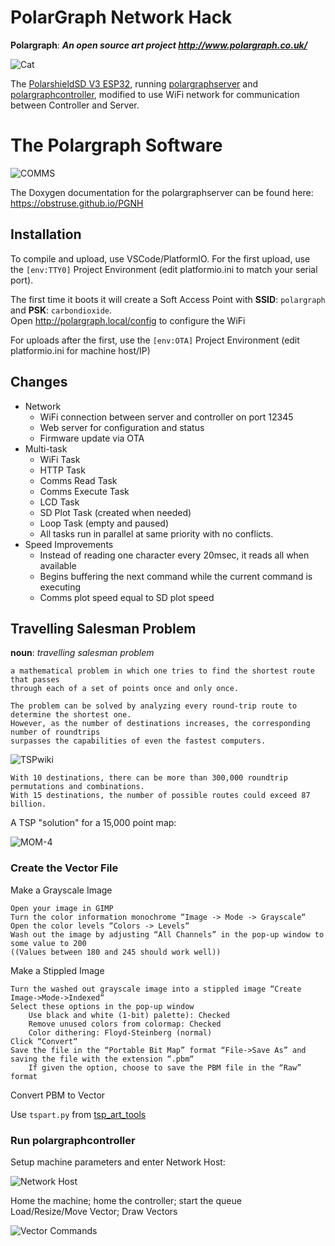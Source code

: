 
# PolarGraph Network Hack

**Polargraph**: ___An open source art project <http://www.polargraph.co.uk/>___

![Cat](/images/IMG_1561-C2r2.png)

The [PolarshieldSD V3 ESP32](http://www.polargraph.co.uk/), running [polargraphserver](https://github.com/euphy/polargraph_server_polarshield_esp32) and [polargraphcontroller](https://github.com/euphy/polargraphcontroller), modified to use WiFi network for communication between Controller and Server.

# The Polargraph Software

![COMMS](/images/comms.png)

The Doxygen documentation for the polargraphserver can be found here: <https://obstruse.github.io/PGNH>

## Installation

To compile and upload, use VSCode/PlatformIO.  For the first upload, use the `[env:TTY0]` Project Environment (edit platformio.ini to match your serial port).

The first time it boots it will create a Soft Access Point with **SSID**: `polargraph` and **PSK**: `carbondioxide`. <br>
Open <http://polargraph.local/config> to configure the WiFi

For uploads after the first, use the `[env:OTA]` Project Environment (edit platformio.ini for machine host/IP)

## Changes

- Network
    - WiFi connection between server and controller on port 12345
    - Web server for configuration and status
    - Firmware update via OTA
- Multi-task
    - WiFi Task
    - HTTP Task
    - Comms Read Task
    - Comms Execute Task
    - LCD Task
    - SD Plot Task (created when needed)
    - Loop Task (empty and paused)
    - All tasks run in parallel at same priority with no conflicts.
- Speed Improvements
    - Instead of reading one character every 20msec, it reads all when available
    - Begins buffering the next command while the current command is executing
    - Comms plot speed equal to SD plot speed

## Travelling Salesman Problem

**noun**: *travelling salesman problem*

    a mathematical problem in which one tries to find the shortest route that passes 
    through each of a set of points once and only once.

    The problem can be solved by analyzing every round-trip route to determine the shortest one. 
    However, as the number of destinations increases, the corresponding number of roundtrips 
    surpasses the capabilities of even the fastest computers. 

![TSPwiki](/images/TSPwiki.png)

    With 10 destinations, there can be more than 300,000 roundtrip permutations and combinations. 
    With 15 destinations, the number of possible routes could exceed 87 billion.

A TSP "solution" for a 15,000 point map:

![MOM-4](/images/MOM-4.png)

### Create the Vector File

Make a Grayscale Image

    Open your image in GIMP
    Turn the color information monochrome “Image -> Mode -> Grayscale“
    Open the color levels “Colors -> Levels“
    Wash out the image by adjusting “All Channels” in the pop-up window to some value to 200 
    ((Values between 180 and 245 should work well))

Make a Stippled Image

    Turn the washed out grayscale image into a stippled image “Create Image->Mode->Indexed“
    Select these options in the pop-up window
        Use black and white (1-bit) palette): Checked
        Remove unused colors from colormap: Checked
        Color dithering: Floyd-Steinberg (normal)
    Click “Convert“
    Save the file in the “Portable Bit Map” format “File->Save As” and saving the file with the extension “.pbm“
        If given the option, choose to save the PBM file in the “Raw” format

Convert PBM to Vector

Use `tspart.py` from [tsp_art_tools](https://github.com/evil-mad/EggBot/tree/master/other/TSP-stipple/tsp_art_tools)

### Run polargraphcontroller

Setup machine parameters and enter Network Host:

![Network Host](/images/controllerNH.png)

Home the machine; home the controller; start the queue<br>
Load/Resize/Move Vector; Draw Vectors

![Vector Commands](/images/controllerVECTOR.png)




